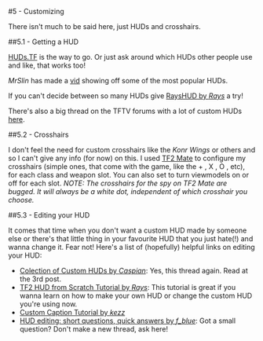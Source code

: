 #5 - Customizing

There isn't much to be said here, just HUDs and crosshairs.

##5.1 - Getting a HUD

[HUDs.TF](http://huds.tf/ "HUDs TF") is the way to go. Or just ask around which HUDs other people use and like, that works too!

_MrSlin_ has made a [vid](https://youtu.be/7lTpJu79T-4 "TF2 - How to Pick a HUD - Finding One that Suits Your Needs by MrSlin") showing off some of the most popular HUDs.

If you can't decide between so many HUDs give    [RaysHUD by _Rays_](https://github.com/raysfire/rayshud "RaysHUD GitHub repo") a try!

There's also a big thread on the TFTV forums with a lot of custom HUDs [here](http://www.teamfortress.tv/post/681/collection-of-custom-huds#1 "Collection of Custom HUDs - TFTV").

##5.2 - Crosshairs

I don't feel the need for custom crosshairs like the _Konr Wings_ or others and so I can't give any info (for now) on this.
I used [TF2 Mate](http://clugu.com/tf2mate/ "TF2 Mate by compton") to configure my crosshairs (simple ones, that come with the game, like the + , X , O , etc), for each class and weapon slot. You can also set to turn viewmodels on or off for each slot.
_NOTE: The crosshairs for the spy on TF2 Mate are bugged. It will always be a white dot, independent of which crosshair you choose._

##5.3 - Editing your HUD

It comes that time when you don't want a custom HUD made by someone else or there's that little thing in your favourite HUD that you just hate(!) and wanna change it. Fear not! Here's a list of (hopefully) helpful links on editing your HUD:
* [Colection of Custom HUDs by _Caspian_](http://www.teamfortress.tv/post/681/collection-of-custom-huds#3 "Collection of Custom HUDs by _Caspian_ - TFTV"): Yes, this thread again. Read at the 3rd post.
* [TF2 HUD from Scratch Tutorial by _Rays_](http://www.teamfortress.tv/16421/tf2-hud-from-scratch-tutorials "TF2 HUD from Scratch by _Rays_ - TFTV"): This tutorial is great if you wanna learn on how to make your own HUD or change the custom HUD you're using now.
* [Custom Caption Tutorial by _kezz_](http://www.teamfortress.tv/8335/custom-caption-tutorial "Custom Caption Tutorial by _kezz_ - TFTV")
* [HUD editing: short questions, quick answers by *f_blue*](http://www.teamfortress.tv/19073/hud-editing-short-questions-quick-answers "HUD Editing: Short Questions, Quick Answers by *f_blue* - TFTV"): Got a small question? Don't make a new thread, ask here!
